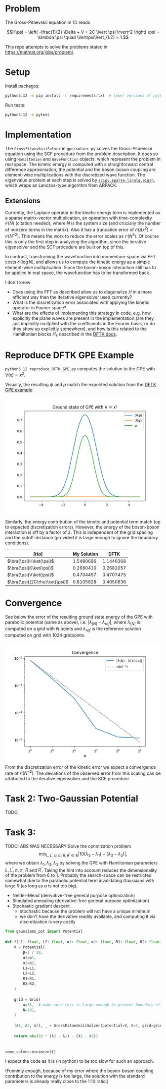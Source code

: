 # Problem

The Gross-Pitaevskii equation in 1D reads

$$H\psi = \left( -\frac{1}{2} \Delta + V + 2C \lvert \psi \rvert^2 \right) \psi = \lambda \psi \quad \Vert\psi\Vert_{L2} = 1.$$

This repo attempts to solve the problems stated in https://matmat.org/jobs/problem/.

# Setup

Install packages:
``` sh
python3.12 -m pip install -r requirements.txt  # lower versions of python might work as well
```

Run tests:

``` sh
python3.12 -m pytest
```

# Implementation

The `GrossPitaevksiiSolver` in `gpe/solver.py` solves the Gross-Pitaevskii equation using the
SCF procedure from the problem description. It does so using `Hamiltonian` and `WaveFunction` objects,
which represent the problem in real space. The kinetic energy is computed with a straighforward central
difference approximation, the potential and the boson-boson coupling are element-wise multiplications with
the discretized wave function. The eigenvalue problem at each step is solved by
[`scipy.sparse.linalg.eigsh`](https://docs.scipy.org/doc/scipy/reference/generated/scipy.sparse.linalg.eigsh.html),
which wraps an Lanczos-type algorithm from ARPACK.

## Extensions

Currently, the Laplace operator in the kinetic energy term is implemented as a sparse matrix-vector
multiplication, an operation with time-complexity $\mathcal{O}(N)$ (citation needed), where $N$ is
the system size (and crucially the number of nonzero terms in the matrix). Also it has a truncation
error of $\mathcal{O}(\Delta x^2) = \mathcal{O}(N^{-2})$. This means the work to reduce the error scales
as $\mathcal{O}(N^3)$.
Of course this is only the first step in analyzing the algorithm, since the iterative eigensolver and the
SCF procedure are built on top of this.

In contrast, transforming the wavefunction into momentum-space via FFT costs $\mathcal{O}(\log N)$, and
allows us to compute the kinetic energy as a simple element-wise multiplication. Since
the boson-boson interaction still has to be applied in real space, the wavefunction has
to be transformed back.

I don't know:
- Does using the FFT as described allow us to diagonalize $H$ in a more efficient way than the iterative eigensolver used currently?
- What is the discretization error associated with applying the kinetic operator in Fourier space?
- What are the effects of implementing this strategy in code,
  e.g. how explicitly the plane waves are present in the implementation (are they just implicitly multplied
  with the coefficients in the Fourier basis, or do they show up explicitly somewhere), 
  and how is this related to the Hamiltonian blocks $H_k$ described in the
  [DFTK docs](https://docs.dftk.org/stable/guide/periodic_problems/#Discretization-and-plane-wave-basis-sets).

# Reproduce DFTK GPE Example

`python3.12 reproduce_DFTK_GPE.py` computes the solution to the GPE with $V(x) = x^2$.

Visually, the resulting $\psi$ and $\rho$ match the expected solution from the [DFTK GPE example](https://docs.dftk.org/stable/examples/gross_pitaevskii/):

![rho psi](figs/GPE_parabola.png "rho psi")

Similarly, the energy contribution of the kinetic and potential term match (up to expected
discretization errors). However, the energy of the boson-boson interaction is off by a factor of 2.
This is independent of the grid spacing and the cutoff-distance (provided it is large enough to ignore
the boundary conditions).

| $[Ha]$ | My Solution | DFTK |
|--|-------------|------|
| $\bra{\psi}H\ket{\psi}$ | 1.5490696  |  1.1440368  |
| $\bra{\psi}K\ket{\psi}$ | 0.2680410  |  0.2682057  |
| $\bra{\psi}V\ket{\psi}$ | 0.4704457  |  0.4707475  |
| $\bra{\psi}(2C\rho)\ket{\psi}$ | 0.8105828  | 0.4050836  |

# Convergence

See below the error of the resulting ground state energy of the GPE with parabolic potential (same as above), i.e. $|\lambda_{[N]} - \lambda_{ref}|$,
where $\lambda_{[N]}$ is computed on a grid with $N$ points and $\lambda_{ref}$
is the reference solution computed on grid with 1024 gridpoints.

![convergence plot](figs/convergence.png "convergence plot")

From the discretization error of the kinetic error we expect a convergence rate of $\mathcal{O}(N^{-2})$. The deviations of the observed error from this scaling can be attributed to the
iterative eigensolver and the SCF procedure.

# Task 2: Two-Gaussian Potential

TODO

# Task 3:

TODO: ABS WAS NECESSARY
Solve the optimization problem $$\min_{L, L^\prime, \alpha, \alpha^\prime, R, R^\prime \in \mathbb{R}} \lvert 10(\lambda_2 - \lambda_1) - (\lambda_3 - \lambda_2) \rvert,$$
where we obtain $\lambda_1, \lambda_2, \lambda_3$ by solving the GPE with Hamiltonian parameters $L, L^\prime, \alpha, \alpha^\prime, R$ and $R^\prime$.
Taking the hint into account reduces the dimensionality of the problem from 6 to 1.
Probably the search-space can be restricted somewhat due to the parabolic potential term invalidating Gaussians with large $R$ (as long as $\alpha$ is not too big).

- Nelder-Mead (derivative-free general purpose optimization)
- Simulated annealing (derivative-free general purpose optimization)
- Stochastic gradient descent
  - stochastic because the problem will not have a unique minimum
  - we don't have the derivative readily available, and computing it via discretization is very costly

``` python
from gaussians_pot import Potential

def f(L1: float, L2: float, α1: float, α2: float, R1: float, R2: float) -> float:
    V = Potential(
        β=1 / 10,
        α1=α1,
        α2=α2,
        L1=L1,
        L2=L2,
        R1=R1,
        R2=R2,
    )

    grid = Grid(
        a=15,  # make sure this is large enough to prevent boundary effects
        N=101,
    )
    
    (λ1, λ2, λ3), _ = GrossPitaevksiiSolver(potential=V, C=1, grid=grid).solve(k=3)
    
    return abs(10 * (λ2 - λ1) - (λ3 - λ2))


some_solver.minimize(f)
```

I expect the code as it is (in python) to be too slow for such an approach.

(Funninly enough, because of my error where the boson-boson coupling contribution to the energy is too large, the solution with the standard parameters is already really close to the 1:10 ratio.)
